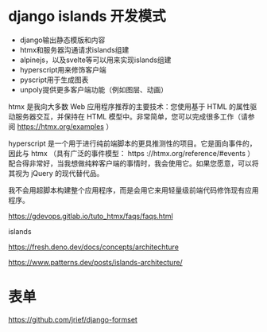 # django islands 开发模式

* django输出静态模版和内容
* htmx和服务器沟通请求islands组建
* alpinejs，以及svelte等可以用来实现islands组建
* hyperscript用来修饰客户端
* pyscript用于生成图表
* unpoly提供更多客户端功能（例如图层、动画）

htmx 是我向大多数 Web 应用程序推荐的主要技术：您使用基于 HTML 的属性驱动服务器交互，并保持在 HTML 模型中。非常简单，您可以完成很多工作（请参阅 https://htmx.org/examples ）

hyperscript 是一个用于进行纯前端脚本的更具推测性的项目。它是面向事件的，因此与 htmx （具有广泛的事件模型： https ://htmx.org/reference/#events ）配合得非常好，当我想做纯粹客户端的事情时，我会使用它。如果您愿意，可以将其视为 jQuery 的现代替代品。

我不会用超脚本构建整个应用程序，而是会用它来用轻量级前端代码修饰现有应用程序。

https://gdevops.gitlab.io/tuto_htmx/faqs/faqs.html

islands

https://fresh.deno.dev/docs/concepts/architechture

https://www.patterns.dev/posts/islands-architecture/

# 表单

https://github.com/jrief/django-formset
